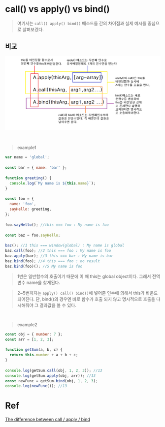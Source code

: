 # call() vs apply() vs bind()

> 여기서는 `call() apply() bind()` 메소드들 간의 차이점과 실제 예시를 중심으로 살펴보겠다.

## 비교

![compare](./images/this_binding_methods.png)

<br>

> example1

```javascript
var name = 'global';

const bar = { name: 'bar' };

function greeting() {
  console.log(`My name is ${this.name}`);
}

const foo = {
  name: 'foo',
  sayHello: greeting,
};

foo.sayHello(); //this === foo : My name is foo

const baz = foo.sayHello;

baz(); //1 this === window(global) : My name is global
baz.call(foo); //2 this === foo : My name is foo
baz.apply(bar); //3 this === bar : My name is bar
baz.bind(foo); //4 this === foo : no result
baz.bind(foo)(); //5 My name is foo
```

> 1번은 일반함수의 호출이기 때문에 이 때 this는 global object이다. 그래서 전역변수 name을 찾게된다.

> 2~5번까지는 `apply() call() bind()`에 넣어준 인수에 의해서 this가 바운드 되어진다. 단, bind()의 경우엔 바로 함수가 호출 되지 않고 명시적으로 호출을 다시해줘야 그 결과값을 볼 수 있다.

<br>

> example2

```javascript
const obj = { number: 7 };
const arr = [1, 2, 3];

function getSum(a, b, c) {
  return this.number + a + b + c;
}

console.log(getSum.call(obj, 1, 2, 3)); //13
console.log(getSum.apply(obj, arr)); //13
const newFunc = getSum.bind(obj, 1, 2, 3);
console.log(newFunc()); //13
```

# Ref

[The difference between call / apply / bind](https://medium.com/@ivansifrim/the-differences-between-call-apply-bind-276724bb825b)
